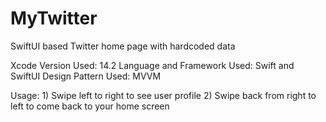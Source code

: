 # MyTwitter
SwiftUI based Twitter home page with hardcoded data

Xcode Version Used: 14.2
Language and Framework Used: Swift and SwiftUI
Design Pattern Used: MVVM

Usage:  1) Swipe left to right to see user profile
       2) Swipe back from right to left to come back to your home screen
